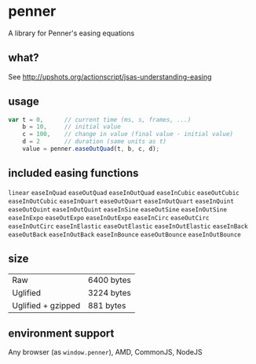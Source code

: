 # penner

A library for Penner's easing equations

## what?

See http://upshots.org/actionscript/jsas-understanding-easing

## usage

```js
var t = 0,		// current time (ms, s, frames, ...)
	b = 10,		// initial value
	c = 100,	// change in value (final value - initial value)
	d = 2		// duration (same units as t)
	value = penner.easeOutQuad(t, b, c, d);
```

## included easing functions

`linear` `easeInQuad` `easeOutQuad` `easeInOutQuad` `easeInCubic` `easeOutCubic` `easeInOutCubic` `easeInQuart` `easeOutQuart` `easeInOutQuart` `easeInQuint` `easeOutQuint` `easeInOutQuint` `easeInSine` `easeOutSine` `easeInOutSine` `easeInExpo` `easeOutExpo` `easeInOutExpo` `easeInCirc` `easeOutCirc` `easeInOutCirc` `easeInElastic` `easeOutElastic` `easeInOutElastic` `easeInBack` `easeOutBack` `easeInOutBack` `easeInBounce` `easeOutBounce` `easeInOutBounce`

## size

|						|				|
|-----------------------|---------------|
| Raw					| 6400 bytes	|
| Uglified				| 3224 bytes	|
| Uglified + gzipped	| 881 bytes		|

## environment support

Any browser (as `window.penner`), AMD, CommonJS, NodeJS